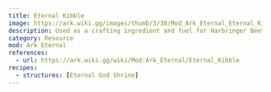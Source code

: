 ```yaml
---
title: Eternal Kibble
image: https://ark.wiki.gg/images/thumb/3/30/Mod_Ark_Eternal_Eternal_Kibble.png/228px-Mod_Ark_Eternal_Eternal_Kibble.png
description: Used as a crafting ingredient and fuel for Harbringer Beetle resource production. Not as a taming food.
category: Resource
mod: Ark Eternal
references:
  - url: https://ark.wiki.gg/wiki/Mod:Ark_Eternal/Eternal_Kibble
recipes:
  - structures: [Eternal God Shrine]
---
```

